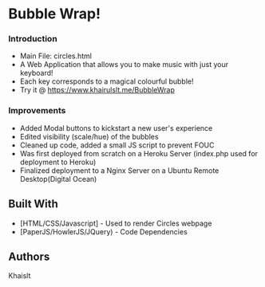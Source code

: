 # Bubble Wrap!


### Introduction

* Main File: circles.html
* A Web Application that allows you to make music with just your keyboard! 
* Each key corresponds to a magical colourful bubble!
* Try it @ https://www.khairulslt.me/BubbleWrap

### Improvements
* Added Modal buttons to kickstart a new user's experience
* Edited visibility (scale/hue) of the bubbles
* Cleaned up code, added a small JS script to prevent FOUC
* Was first deployed from scratch on a Heroku Server (index.php used for deployment to Heroku)
* Finalized deployment to a Nginx Server on a Ubuntu Remote Desktop(Digital Ocean)

## Built With

* [HTML/CSS/Javascript] - Used to render Circles webpage
* [PaperJS/HowlerJS/JQuery) - Code Dependencies


## Authors

Khaislt

